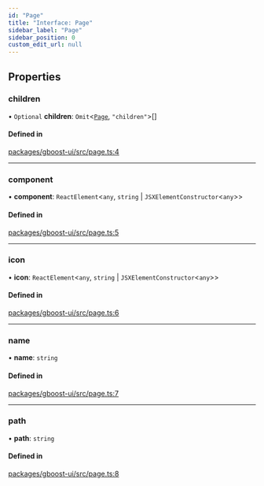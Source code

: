 ```yaml
---
id: "Page"
title: "Interface: Page"
sidebar_label: "Page"
sidebar_position: 0
custom_edit_url: null
---
```


## Properties

### children

• `Optional` **children**: `Omit`<[`Page`](Page.md), ``"children"``\>[]

#### Defined in

[packages/gboost-ui/src/page.ts:4](https://github.com/awslabs/green-boost/blob/1e9314a/packages/gboost-ui/src/page.ts#L4)

___

### component

• **component**: `ReactElement`<`any`, `string` \| `JSXElementConstructor`<`any`\>\>

#### Defined in

[packages/gboost-ui/src/page.ts:5](https://github.com/awslabs/green-boost/blob/1e9314a/packages/gboost-ui/src/page.ts#L5)

___

### icon

• **icon**: `ReactElement`<`any`, `string` \| `JSXElementConstructor`<`any`\>\>

#### Defined in

[packages/gboost-ui/src/page.ts:6](https://github.com/awslabs/green-boost/blob/1e9314a/packages/gboost-ui/src/page.ts#L6)

___

### name

• **name**: `string`

#### Defined in

[packages/gboost-ui/src/page.ts:7](https://github.com/awslabs/green-boost/blob/1e9314a/packages/gboost-ui/src/page.ts#L7)

___

### path

• **path**: `string`

#### Defined in

[packages/gboost-ui/src/page.ts:8](https://github.com/awslabs/green-boost/blob/1e9314a/packages/gboost-ui/src/page.ts#L8)

